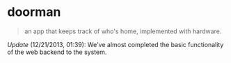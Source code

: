 doorman
=======

> an app that keeps track of who's home, implemented with hardware.

*Update* (12/21/2013, 01:39): We've almost completed the basic functionality of the web backend to the system. 